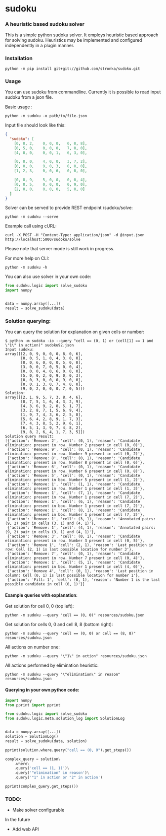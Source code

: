 # sudoku

### A heuristic based sudoku solver

This is a simple python sudoku solver. It employs heuristic based approach for solving sudoku.
Heuristics may be implemented and configured independently in a plugin manner.

### Installation
```commandline
python -m pip install git+git://github.com/stronka/sudoku.git
```

### Usage
You can use sudoku from commandline. Currently it is possible to read input sudoku from a json file. 

Basic usage :
```commandline
python -m sudoku -o path/to/file.json
```

Input file should look like this:

```json
{
  "sudoku": [
    [0, 0, 2,    0, 0, 0,   0, 0, 8],
    [0, 5, 0,    0, 0, 0,   7, 0, 0],
    [4, 0, 0,    0, 0, 1,   6, 3, 0],

    [0, 0, 0,    4, 0, 0,   3, 7, 2],
    [0, 0, 0,    9, 0, 3,   0, 0, 0],
    [1, 2, 3,    0, 0, 6,   0, 0, 0],

    [0, 8, 9,    5, 0, 0,   0, 0, 4],
    [0, 0, 5,    0, 0, 0,   0, 9, 0],
    [2, 0, 0,    0, 0, 0,   5, 0, 0]
  ]
}
```

Solver can be served to provide REST endpoint /sudoku/solve:
```commandline
python -m sudoku --serve
```

Example call using cURL:
```commandline
curl -X POST -H "Content-Type: application/json" -d @input.json http://localhost:5000/sudoku/solve
```

Please note that server mode is still work in progress.

For more help on CLI:
```commandline
python -m sudoku -h
```


You can also use solver in your own code:
```python
from sudoku.logic import solve_sudoku
import numpy


data = numpy.array([...])
result = solve_sudoku(data)
```

### Solution querying:
You can query the solution for explanation on given cells or number:

```commandline
$ python -m sudoku -io --query "cell == (0, 1) or (cell[1] == 1 and \"1\" in action)" sudoku92.json
Input sudoku:
array([[2, 0, 9, 0, 0, 0, 8, 0, 6],
       [0, 0, 5, 1, 0, 4, 3, 0, 0],
       [0, 0, 6, 0, 0, 0, 5, 0, 0],
       [3, 0, 0, 7, 0, 5, 0, 0, 4],
       [0, 0, 0, 4, 0, 6, 0, 0, 0],
       [5, 0, 0, 2, 0, 9, 0, 0, 3],
       [0, 0, 3, 0, 0, 0, 9, 0, 0],
       [0, 0, 1, 3, 0, 7, 4, 0, 0],
       [9, 0, 2, 0, 0, 0, 7, 0, 5]])
Solution:
array([[2, 1, 9, 5, 7, 3, 8, 4, 6],
       [8, 7, 5, 1, 6, 4, 3, 2, 9],
       [4, 3, 6, 9, 2, 8, 5, 1, 7],
       [3, 2, 8, 7, 1, 5, 6, 9, 4],
       [1, 9, 7, 4, 3, 6, 2, 5, 8],
       [5, 6, 4, 2, 8, 9, 1, 7, 3],
       [7, 4, 3, 8, 5, 2, 9, 6, 1],
       [6, 5, 1, 3, 9, 7, 4, 8, 2],
       [9, 8, 2, 6, 4, 1, 7, 3, 5]])
Solution query result:
[{'action': 'Remove: 2', 'cell': (0, 1), 'reason': 'Candidate elimination: present in row. Number 2 present in cell (0, 0)'},
 {'action': 'Remove: 9', 'cell': (0, 1), 'reason': 'Candidate elimination: present in row. Number 9 present in cell (0, 2)'},
 {'action': 'Remove: 8', 'cell': (0, 1), 'reason': 'Candidate elimination: present in row. Number 8 present in cell (0, 6)'},
 {'action': 'Remove: 6', 'cell': (0, 1), 'reason': 'Candidate elimination: present in row. Number 6 present in cell (0, 8)'},
 {'action': 'Remove: 5', 'cell': (0, 1), 'reason': 'Candidate elimination: present in box. Number 5 present in cell (1, 2)'},
 {'action': 'Remove: 1', 'cell': (1, 1), 'reason': 'Candidate elimination: present in row. Number 1 present in cell (1, 3)'},
 {'action': 'Remove: 1', 'cell': (7, 1), 'reason': 'Candidate elimination: present in row. Number 1 present in cell (7, 2)'},
 {'action': 'Remove: 1', 'cell': (6, 1), 'reason': 'Candidate elimination: present in box. Number 1 present in cell (7, 2)'},
 {'action': 'Remove: 1', 'cell': (8, 1), 'reason': 'Candidate elimination: present in box. Number 1 present in cell (7, 2)'},
 {'action': 'Remove: 1', 'cell': (3, 1), 'reason': 'Annotated pairs: (9, 2) pair in cells (3, 1) and (4, 1)'},
 {'action': 'Remove: 1', 'cell': (4, 1), 'reason': 'Annotated pairs: (9, 2) pair in cells (3, 1) and (4, 1)'},
 {'action': 'Remove: 3', 'cell': (0, 1), 'reason': 'Candidate elimination: present in row. Number 3 present in cell (0, 5)'},
 {'action': 'Remove 1', 'cell': (2, 1), 'reason': 'Last position in row: Cell (2, 1) is last possible location for number 3'},
 {'action': 'Remove: 7', 'cell': (0, 1), 'reason': 'Candidate elimination: present in row. Number 7 present in cell (0, 4)'},
 {'action': 'Remove: 1', 'cell': (5, 1), 'reason': 'Candidate elimination: present in box. Number 1 present in cell (4, 0)'},
 {'action': 'Remove 4', 'cell': (0, 1), 'reason': 'Last position in column: Cell (0, 1) is last possible location for number 1'},
 {'action': 'Fill: 1', 'cell': (0, 1), 'reason': 'Number 1 is the last possible candidate in cell (0, 1)'}]
```

#### Example queries with explanation:

Get solution for cell 0, 0 (top left):
```commandline
python -m sudoku --query "cell == (0, 0)" resources/sudoku.json
```
Get solution for cells 0, 0 and cell 8, 8 (bottom right):
```commandline
python -m sudoku --query "cell == (0, 0) or cell == (8, 8)" resources/sudoku.json
``` 
All actions on number one:
```commandline
python -m sudoku --query "\"1\" in action" resources/sudoku.json
```
All actions performed by elimination heuristic:
```commandline
python -m sudoku --query "\"elimination\" in reason" resources/sudoku.json 
```

#### Querying in your own python code:
```python
import numpy
from pprint import pprint

from sudoku.logic import solve_sudoku
from sudoku.logic.meta.solution_log import SolutionLog


data = numpy.array([...])
solution = SolutionLog()
result = solve_sudoku(data, solution)

pprint(solution.where.query("cell == (0, 0").get_steps())

complex_query = solution\
    .where\
    .query('cell == (1, 1)')\
    .query('"elimination" in reason')\
    .query('"1" in action or "2" in action')

pprint(complex_query.get_steps())
```

### TODO:

* Make solver configurable

In the future

* Add web API

